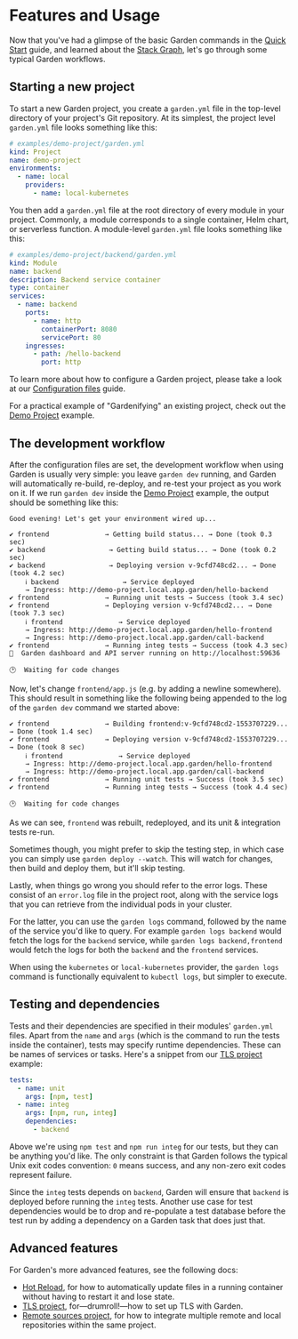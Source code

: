 # Features and Usage

Now that you've had a glimpse of the basic Garden commands in the [Quick Start](../basics/quick-start.md) guide, and
learned about the [Stack Graph](../basics/stack-graph.md), let's go through some typical Garden workflows.

## Starting a new project

To start a new Garden project, you create a `garden.yml` file in the top-level directory of your project's Git repository.
At its simplest, the project level `garden.yml` file looks something like this:

```yaml
# examples/demo-project/garden.yml
kind: Project
name: demo-project
environments:
  - name: local
    providers:
      - name: local-kubernetes
```

You then add a `garden.yml` file at the root directory of every module in your project. Commonly, a module corresponds to a single container, Helm chart, or serverless function. A module-level `garden.yml` file looks something like this:

```yaml
# examples/demo-project/backend/garden.yml
kind: Module
name: backend
description: Backend service container
type: container
services:
  - name: backend
    ports:
      - name: http
        containerPort: 8080
        servicePort: 80
    ingresses:
      - path: /hello-backend
        port: http
```

To learn more about how to configure a Garden project, please take a look at our [Configuration files](./configuration-files.md) guide.

For a practical example of "Gardenifying" an existing project, check out the [Demo Project](../examples/demo-project.md) example.

## The development workflow

After the configuration files are set, the development workflow when using Garden is usually very simple: you leave `garden dev` running, and Garden will automatically re-build, re-deploy, and re-test your project as you work on it. If we run `garden dev` inside the [Demo Project](../examples/demo-project.md) example, the output should be something like this:

```
Good evening! Let's get your environment wired up...

✔ frontend              → Getting build status... → Done (took 0.3 sec)
✔ backend                → Getting build status... → Done (took 0.2 sec)
✔ backend                → Deploying version v-9cfd748cd2... → Done (took 4.2 sec)
    ℹ backend                → Service deployed
    → Ingress: http://demo-project.local.app.garden/hello-backend
✔ frontend              → Running unit tests → Success (took 3.4 sec)
✔ frontend              → Deploying version v-9cfd748cd2... → Done (took 7.3 sec)
    ℹ frontend              → Service deployed
    → Ingress: http://demo-project.local.app.garden/hello-frontend
    → Ingress: http://demo-project.local.app.garden/call-backend
✔ frontend              → Running integ tests → Success (took 4.3 sec)
🌻  Garden dashboard and API server running on http://localhost:59636

🕑  Waiting for code changes
```

Now, let's change `frontend/app.js` (e.g. by adding a newline somewhere). This should result in something like the following being appended to the log of the `garden dev` command we started above:

```
✔ frontend              → Building frontend:v-9cfd748cd2-1553707229... → Done (took 1.4 sec)
✔ frontend              → Deploying version v-9cfd748cd2-1553707229... → Done (took 8 sec)
    ℹ frontend              → Service deployed
    → Ingress: http://demo-project.local.app.garden/hello-frontend
    → Ingress: http://demo-project.local.app.garden/call-backend
✔ frontend              → Running unit tests → Success (took 3.5 sec)
✔ frontend              → Running integ tests → Success (took 4.4 sec)

🕑  Waiting for code changes

````
As we can see, `frontend` was rebuilt, redeployed, and its unit & integration tests re-run.

Sometimes though, you might prefer to skip the testing step, in which case you can simply use `garden deploy --watch`. This will watch for changes, then build and deploy them, but it'll skip testing.

Lastly, when things go wrong you should refer to the error logs. These consist of an `error.log` file in the project root, along with the service logs that you can retrieve from the individual pods in your cluster.

For the latter, you can use the `garden logs` command, followed by the name of the service you'd like to query. For example `garden logs backend` would fetch the logs for the `backend` service, while `garden logs backend,frontend` would fetch the logs for both the `backend` and the `frontend` services.

When using the `kubernetes` or `local-kubernetes` provider, the `garden logs` command is functionally equivalent to `kubectl logs`, but simpler to execute.

## Testing and dependencies

Tests and their dependencies are specified in their modules' `garden.yml` files. Apart from the `name` and `args` (which is the command
to run the tests inside the container), tests may specify runtime dependencies. These can be names of services or tasks. Here's a snippet from our [TLS project](../examples/tls-project.md) example:

```yaml
tests:
  - name: unit
    args: [npm, test]
  - name: integ
    args: [npm, run, integ]
    dependencies:
      - backend
```

Above we're using `npm test` and `npm run integ` for our tests, but they can be anything you'd like. The only constraint is that Garden follows the typical Unix exit codes convention: `0` means success, and any non-zero exit codes represent failure.

Since the `integ` tests depends on `backend`, Garden will ensure that `backend` is deployed before running the `integ` tests. Another use case for test dependencies would be to drop and re-populate a test database before the test run by adding a dependency on a Garden task that does just that.

## Advanced features

For Garden's more advanced features, see the following docs:

- [Hot Reload](./hot-reload.md), for how to automatically update files in a running container without having to restart it and lose state.
- [TLS project](../examples/tls-project.md), for—drumroll!—how to set up TLS with Garden.
- [Remote sources project](../examples/remote-sources.md), for how to integrate multiple remote and local repositories within the same project.

